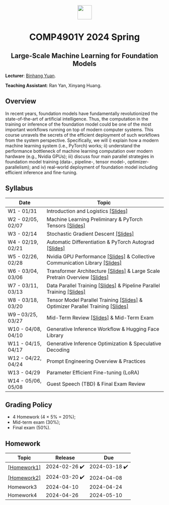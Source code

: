 <div style="text-align:center">
<a href="https://hkust.edu.hk/"><img src="https://hkust.edu.hk/sites/default/files/images/UST_L3.svg" height="45"></a>


# COMP4901Y 2024 Spring

</div>

<h2 style="text-align: center;"> Large-Scale Machine Learning for Foundation Models </h2>

**Lecturer**: [Binhang Yuan](https://binhangyuan.github.io/site/). 

**Teaching Assistant**: Ran Yan, Xinyang Huang.


## Overview

In recent years, foundation models have fundamentally revolutionized the state-of-the-art of artificial intelligence. Thus, the computation in the training or inference of the foundation model could be one of the most important workflows running on top of modern computer systems. This course unravels the secrets of the efficient deployment of such workflows from the system perspective. Specifically, we will i) explain how a modern machine learning system (i.e., PyTorch) works; ii) understand the performance bottleneck of machine learning computation over modern hardware (e.g., Nvidia GPUs); iii) discuss four main parallel strategies in foundation model training (data-, pipeline-, tensor model-, optimizer- parallelism); and iv) real-world deployment of foundation model including efficient inference and fine-tuning. 




## Syllabus 

| Date | Topic |
|-----|------|
|W1 - 01/31 | Introduction and Logistics [[Slides]](https://github.com/Relaxed-System-Lab/COMP4901Y_Course_HKUST/blob/main/Slides/Lecture%201%20-%20Introduction%20and%20Logistics.pdf)|
|W2 - 02/05, 02/07| Machine Learning Preliminary & PyTorch Tensors [[Slides]](https://github.com/Relaxed-System-Lab/COMP4901Y_Course_HKUST/blob/main/Slides/Lecture%202%20-%20Machine%20Learning%20Preliminary.pdf)|
|W3 - 02/14| Stochastic Gradient Descent [[Slides]](https://github.com/Relaxed-System-Lab/COMP4901Y_Course_HKUST/blob/main/Slides/Lecture%203%20-%20Stochastic%20Gradient%20Descent.pdf) |
|W4 - 02/19, 02/21 | Automatic Differentiation & PyTorch Autograd [[Slides]](https://github.com/Relaxed-System-Lab/COMP4901Y_Course_HKUST/blob/main/Slides/Lecture%204%20-%20Automatic%20Differentiation.pdf) |
|W5 - 02/26, 02/28 | Nvidia GPU Performance [[Slides]](https://github.com/Relaxed-System-Lab/COMP4901Y_Course_HKUST/blob/main/Slides/Lecture%205%20-%20Nvidia%20GPU%20Performance.pdf) & Collective Communication Library [[Slides]](https://github.com/Relaxed-System-Lab/COMP4901Y_Course_HKUST/blob/main/Slides/Lecture%206%20-%20Nvidia%20Collective%20Communication%20Library.pdf)|
|W6 - 03/04, 03/06| Transformer Architecture [[Slides]](https://github.com/Relaxed-System-Lab/COMP4901Y_Course_HKUST/blob/main/Slides/Lecture%207%20-%20Transformer%20Architecture.pdf) & Large Scale Pretrain Overview [[Slides]](https://github.com/Relaxed-System-Lab/COMP4901Y_Course_HKUST/blob/main/Slides/Lecture%208%20-%20Large%20Scale%20Pretrain%20Overview.pdf)|
|W7 - 03/11, 03/13| Data Parallel Training [[Slides]](https://github.com/Relaxed-System-Lab/COMP4901Y_Course_HKUST/blob/main/Slides/Lecture%209%20-%20Data%20Parallel%20Training.pdf) & Pipeline Parallel Training [[Slides]](https://github.com/Relaxed-System-Lab/COMP4901Y_Course_HKUST/blob/main/Slides/Lecture%2010%20-%20Pipeline%20Parallel%20Training.pdf)|
|W8 - 03/18, 03/20| Tensor Model Parallel Training [[Slides]](https://github.com/Relaxed-System-Lab/COMP4901Y_Course_HKUST/blob/main/Slides/Lecture%2011%20-%20Tensor%20Model%20Parallel%20Training.pdf) & Optimizer Parallel Training [[Slides]](https://github.com/Relaxed-System-Lab/COMP4901Y_Course_HKUST/blob/main/Slides/Lecture%2012%20-%20Optimizer%20Parallel%20Training.pdf)|
|W9 – 03/25, 03/27| Mid-Term Review [[Slides]](https://github.com/Relaxed-System-Lab/COMP4901Y_Course_HKUST/blob/main/Slides/Lecture%2013%20-%20Midterm%20Review.pdf) & Mid-Term Exam|
|W10 - 04/08, 04/10| Generative Inference Workflow & Hugging Face Library|
|W11 - 04/15, 04/17 | Generative Inference Optimization & Speculative Decoding |
|W12 - 04/22, 04/24 | Prompt Engineering Overview & Practices |
|W13 - 04/29 | Parameter Efficient Fine-tuning (LoRA)|
|W14 - 05/06, 05/08 | Guest Speech (TBD) & Final Exam Review |


## Grading Policy
- 4 Homework (4 $\times$ 5% $=$ 20%);
- Mid-term exam (30%);
- Final exam (50%).

## Homework 
| Topic | Release |   Due   |
|-------|---------|---------|
|[[Homework1]](https://github.com/Relaxed-System-Lab/COMP4901Y_Course_HKUST/tree/main/Homework1)|2024-02-26 :heavy_check_mark:| 2024-03-18 :heavy_check_mark:|
|[[Homework2]](https://github.com/Relaxed-System-Lab/COMP4901Y_Course_HKUST/tree/main/Homework2)|2024-03-20 :heavy_check_mark:| 2024-04-08|
| Homework3 |2024-04-10| 2024-04-24|
| Homework4 |2024-04-26| 2024-05-10|



